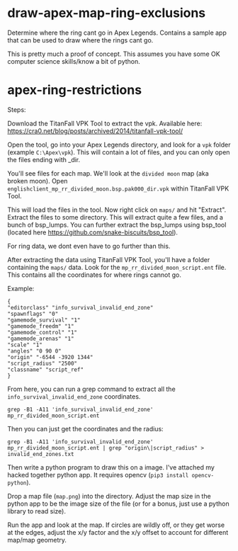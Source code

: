 # draw-apex-map-ring-exclusions
Determine where the ring cant go in Apex Legends. Contains a sample app that can be used to draw where the rings cant go.

This is pretty much a proof of concept. This assumes you have some OK computer science skills/know a bit of python.

# apex-ring-restrictions


Steps:

Download the TitanFall VPK Tool to extract the vpk. Available here: https://cra0.net/blog/posts/archived/2014/titanfall-vpk-tool/

Open the tool, go into your Apex Legends directory, and look for a `vpk` folder (example `C:\Apex\vpk`). This will contain a lot of files, and you can only open the files ending with _dir.

You'll see files for each map. We'll look at the `divided moon` map (aka broken moon). Open `englishclient_mp_rr_divided_moon.bsp.pak000_dir.vpk` within TitanFall VPK Tool.

This will load the files in the tool. Now right click on `maps/` and hit "Extract". Extract the files to some directory. This will extract quite a few files, and a bunch of bsp_lumps. You can further extract the bsp_lumps using bsp_tool (located here https://github.com/snake-biscuits/bsp_tool).

For ring data, we dont even have to go further than this.

After extracting the data using TitanFall VPK Tool, you'll have a folder containing the `maps/` data. Look for the `mp_rr_divided_moon_script.ent` file. This contains all the coordinates for where rings cannot go.

Example:
```
{
"editorclass" "info_survival_invalid_end_zone"
"spawnflags" "0"
"gamemode_survival" "1"
"gamemode_freedm" "1"
"gamemode_control" "1"
"gamemode_arenas" "1"
"scale" "1"
"angles" "0 90 0"
"origin" "-6544 -3920 1344"
"script_radius" "2500"
"classname" "script_ref"
}
```

From here, you can run a grep command to extract all the `info_survival_invalid_end_zone` coordinates.

`grep -B1 -A11 'info_survival_invalid_end_zone' mp_rr_divided_moon_script.ent`

Then you can just get the coordinates and the radius:

`grep -B1 -A11 'info_survival_invalid_end_zone' mp_rr_divided_moon_script.ent | grep "origin\|script_radius" > invalid_end_zones.txt`

Then write a python program to draw this on a image. I've attached my hacked together python app. It requires opencv (`pip3 install opencv-python`).

Drop a map file (`map.png`) into the directory. Adjust the map size in the python app to be the image size of the file (or for a bonus, just use a python library to read size).

Run the app and look at the map. If circles are wildly off, or they get worse at the edges, adjust the x/y factor and the x/y offset to account for different map/map geometry.



